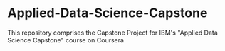 # Applied-Data-Science-Capstone
This repository comprises the Capstone Project for IBM's "Applied Data Science Capstone" course on Coursera
